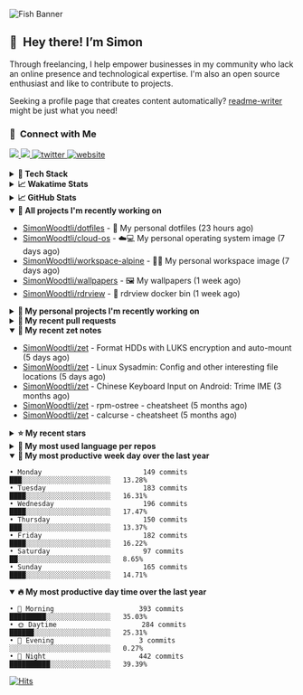 ![Fish Banner](assets/fish.webp)

## 👋 &nbsp;Hey there! I’m Simon

Through freelancing, I help empower businesses in my community who lack
an online presence and technological expertise. I'm also an open source
enthusiast and like to contribute to projects.

Seeking a profile page that creates content automatically?
[readme-writer] might be just what you need!

### 🤝 &nbsp;Connect with Me

<div align="left">
<a href="https://linkedin.com/in/simonwoodtli" target="_blank">
<img src="https://img.shields.io/badge/linkedin-1E77B5?style=for-the-badge&logo=linkedin&logoColor=white alt=linkedin" />
</a>
<a href="https://github.com/simonwoodtli" target="_blank">
<img src="https://img.shields.io/badge/github-24292E?style=for-the-badge&logo=github&logoColor=white alt=github" />
</a>
<a href="https://twitter.com/simonwoodtlidev" target="_blank">
<img src="https://img.shields.io/badge/twitter-26a7de?style=for-the-badge&logo=twitter&logoColor=white" alt="twitter"/>
</a>
<a href="https://simonwoodtli.com" target="_blank">
<img src="https://img.shields.io/badge/website-E2925F?style=for-the-badge&logo=google-chrome&logoColor=white" alt="website"/>
</a>
</div>
<br/>


<details>
  <summary><b>🧰 Tech Stack</b></summary>
  <div align="center">

  ![JavaScript](https://img.shields.io/badge/-JavaScript-333333?style=flat&logo=javascript)&nbsp;
  ![HTML](https://img.shields.io/badge/-HTML-333333?style=flat&logo=HTML5)&nbsp;
  ![CSS](https://img.shields.io/badge/-CSS-333333?style=flat&logo=CSS3&logoColor=1572B6)&nbsp;
  ![Shell](https://img.shields.io/badge/-Bash-333333?style=flat&logo=shell)&nbsp;
  ![Python](https://img.shields.io/badge/-Python-333333?style=flat&logo=python)&nbsp;
  ![Go](https://img.shields.io/badge/-Go-333333?style=flat&logo=go)&nbsp;
  ![PostgreSQL](https://img.shields.io/badge/-PostgreSQL-333333?style=flat&logo=postgresql)&nbsp;
  ![MongoDB](https://img.shields.io/badge/-MongoDB-333333?style=flat&logo=mongodb)
  ![Node.js](https://img.shields.io/badge/-Node.js-333333?style=flat&logo=node.js)&nbsp;
  ![Bootstrap](https://img.shields.io/badge/-Bootstrap-333333?style=flat&logo=bootstrap&logoColor=563D7C)&nbsp;
  ![Git](https://img.shields.io/badge/-Git-333333?style=flat&logo=git)&nbsp;
  ![GitHub Actions](https://img.shields.io/badge/-GitHub%20Actions-333333?style=flat&logo=github)&nbsp;
  ![Docker](https://img.shields.io/badge/-Docker-333333?style=flat&logo=docker)&nbsp;
  ![Markdown](https://img.shields.io/badge/-Markdown-333333?style=flat&logo=markdown)&nbsp;
  ![Vim](https://img.shields.io/badge/-Vim-333333?style=flat&logo=vim)&nbsp;
  ![Linux](https://img.shields.io/badge/-Linux-333333?style=flat&logo=linux)&nbsp;
  </div>
</details>

<details>
  <summary><b>📈 Wakatime Stats</b></summary>
  <p align="center"><a href="https://wakatime.com/@SimonWoodtli">
  <img align="center" width="400" height="300" src="https://wakatime.com/share/@SimonWoodtli/7761bcef-e104-47d9-912a-dfd6bf08868b.svg" />
  </a>
  <a href="https://wakatime.com/@SimonWoodtli">
  <img align="center" width="400" height="300" src="https://wakatime.com/share/@SimonWoodtli/341953df-6a40-47b7-8220-ace4eabe0a17.svg" />
  </a></p>

  <h4><b>💬 I've been working with the following languages over the last 7 days</b></h4>

```
• Markdown                       1 hr 22 mins                   █████████████░░░░░░░░░░░░   53.71%
• Bash                           36 mins                        ██████░░░░░░░░░░░░░░░░░░░   23.92%
• Ezhil                          17 mins                        ███░░░░░░░░░░░░░░░░░░░░░░   11.16%
• ActionScript                   10 mins                        ██░░░░░░░░░░░░░░░░░░░░░░░   7.06%
• Assembly                       2 mins                         ░░░░░░░░░░░░░░░░░░░░░░░░░   1.55%
• GDScript                       2 mins                         ░░░░░░░░░░░░░░░░░░░░░░░░░   1.41%
• Prolog                         1 min                          ░░░░░░░░░░░░░░░░░░░░░░░░░   0.66%
• INI                            0 secs                         ░░░░░░░░░░░░░░░░░░░░░░░░░   0.53%
```

  <h4>👷 I've been working on the following projects over the last 7 days</h4>

```
• Unknown Project                1 hr 6 mins                    ███████████░░░░░░░░░░░░░░   43.47%
• dotfiles                       53 mins                        █████████░░░░░░░░░░░░░░░░   35.07%
• zet                            14 mins                        ██░░░░░░░░░░░░░░░░░░░░░░░   9.15%
• Private                        13 mins                        ██░░░░░░░░░░░░░░░░░░░░░░░   9.06%
• cmd-zet                        4 mins                         █░░░░░░░░░░░░░░░░░░░░░░░░   3.08%
• vim-wakatime                   0 secs                         ░░░░░░░░░░░░░░░░░░░░░░░░░   0.16%
```

  <h4><b>🛠️ I've been working with the following editors over the last 7 days</b></h4>

```
• Vim                            2 hrs 32 mins                  █████████████████████████   99.34%
• Unknown Editor                 1 min                          ░░░░░░░░░░░░░░░░░░░░░░░░░   0.66%
```

  <h4><b>💻 I've been working with the following operating systems over the last 7 days</b></h4>

```
• Linux                          2 hrs 33 mins                  █████████████████████████   100%
```

</details>

<details>
  <summary><b>📈 GitHub Stats</b></summary>
  <div align="center"><a href="https://github.com/anuraghazra/github-readme-stats"><img
  src="https://github-readme-stats.vercel.app/api?username=simonwoodtli&show_icons=true&locale=en&theme=gruvbox"
  align="center" width="40%" height="20%"/></a>
  <a href="https://github-readme-streak-stats.herokuapp.com/"><img src="https://github-readme-streak-stats.herokuapp.com/?user=simonwoodtli&theme=gruvbox"
  align="center" width="40%" height="20%"/></a>
  </div>
</details>

<details open="">
  <summary><b>👷 All projects I'm recently working on</b></summary>

* [SimonWoodtli/dotfiles](https://github.com/SimonWoodtli/dotfiles) - 🏡 My personal dotfiles (23 hours ago)
* [SimonWoodtli/cloud-os](https://github.com/SimonWoodtli/cloud-os) - ☁️💻 My personal operating system image (7 days ago)
* [SimonWoodtli/workspace-alpine](https://github.com/SimonWoodtli/workspace-alpine) - 🤖🐳 My personal workspace image (7 days ago)
* [SimonWoodtli/wallpapers](https://github.com/SimonWoodtli/wallpapers) - 🖼️  My wallpapers (1 week ago)
* [SimonWoodtli/rdrview](https://github.com/SimonWoodtli/rdrview) - 🐋 rdrview docker bin (1 week ago)

</details>
<details>
  <summary><b>🌱 My personal projects I'm recently working on</b></summary>

* [SimonWoodtli/dotfiles](https://github.com/SimonWoodtli/dotfiles) - 🏡 My personal dotfiles (23 hours ago)
* [SimonWoodtli/cloud-os](https://github.com/SimonWoodtli/cloud-os) - ☁️💻 My personal operating system image (7 days ago)
* [SimonWoodtli/workspace-alpine](https://github.com/SimonWoodtli/workspace-alpine) - 🤖🐳 My personal workspace image (7 days ago)
* [SimonWoodtli/wallpapers](https://github.com/SimonWoodtli/wallpapers) - 🖼️  My wallpapers (1 week ago)
* [SimonWoodtli/rdrview](https://github.com/SimonWoodtli/rdrview) - 🐋 rdrview docker bin (1 week ago)

</details>
<details>
  <summary><b>🔨 My recent pull requests</b></summary>

* [feat: add wireguard-generate-keys script](https://github.com/SimonWoodtli/dotfiles-old/pull/14) on [SimonWoodtli/dotfiles-old](https://github.com/SimonWoodtli/dotfiles-old) (12 months ago)
* [feat: add video-to-gif script](https://github.com/SimonWoodtli/dotfiles-old/pull/13) on [SimonWoodtli/dotfiles-old](https://github.com/SimonWoodtli/dotfiles-old) (12 months ago)
* [feat: add spoof-mac-linux script](https://github.com/SimonWoodtli/dotfiles-old/pull/12) on [SimonWoodtli/dotfiles-old](https://github.com/SimonWoodtli/dotfiles-old) (12 months ago)
* [feat: add sp-tmux script](https://github.com/SimonWoodtli/dotfiles-old/pull/11) on [SimonWoodtli/dotfiles-old](https://github.com/SimonWoodtli/dotfiles-old) (12 months ago)
* [feat: add sp script](https://github.com/SimonWoodtli/dotfiles-old/pull/10) on [SimonWoodtli/dotfiles-old](https://github.com/SimonWoodtli/dotfiles-old) (12 months ago)

</details>
<details open="">
  <summary><b>📝 My recent zet notes</b></summary>

* [SimonWoodtli/zet](https://github.com/SimonWoodtli/zet/tree/5c90053d8e9e429e7f6f68f557c97d080eaeb3b2/20230908235916) - Format HDDs with LUKS encryption and auto-mount (5 days ago)
* [SimonWoodtli/zet](https://github.com/SimonWoodtli/zet/tree/f4e6f009cb8f8ff44e9646977125d87dd8f845f9/20230908235236) - Linux Sysadmin: Config and other interesting file locations (5 days ago)
* [SimonWoodtli/zet](https://github.com/SimonWoodtli/zet/tree/d442487a83af583abd23719912a1c1f7496cff33/20230620172505) - Chinese Keyboard Input on Android: Trime IME (3 months ago)
* [SimonWoodtli/zet](https://github.com/SimonWoodtli/zet/tree/3d9625f8bc632c595fa8b28b6f6f09026dd9eec2/20230418171555) - rpm-ostree - cheatsheet (5 months ago)
* [SimonWoodtli/zet](https://github.com/SimonWoodtli/zet/tree/ac39e3c3413746ceaca835b27435b1307b8ece5a/20230405141750) - calcurse - cheatsheet (5 months ago)

</details>
<details>
  <summary><b>⭐ My recent stars</b></summary>

* [rustdesk/rustdesk](https://github.com/rustdesk/rustdesk) - An open-source remote desktop, and alternative to TeamViewer. (5 months ago)
* [essembeh/gnome-extensions-cli](https://github.com/essembeh/gnome-extensions-cli) - Command line tool to manage your Gnome Shell extensions (5 months ago)
* [tmux/tmux](https://github.com/tmux/tmux) - tmux source code (5 months ago)
* [lm-sys/FastChat](https://github.com/lm-sys/FastChat) - An open platform for training, serving, and evaluating large language models. Release repo for Vicuna and Chatbot Arena. (6 months ago)
* [getsops/sops](https://github.com/getsops/sops) - Simple and flexible tool for managing secrets (6 months ago)

</details>
<details>
  <summary><b>💬 My most used language per repos</b></summary>

```
• Shell                          14 repos                       █████████████████░░░░░░░░   66.67%
• Dockerfile                     1 repo                         █░░░░░░░░░░░░░░░░░░░░░░░░   4.76%
• JavaScript                     1 repo                         █░░░░░░░░░░░░░░░░░░░░░░░░   4.76%
• CSS                            3 repos                        ████░░░░░░░░░░░░░░░░░░░░░   14.29%
• Nix                            1 repo                         █░░░░░░░░░░░░░░░░░░░░░░░░   4.76%
• HTML                           1 repo                         █░░░░░░░░░░░░░░░░░░░░░░░░   4.76%
```

</details>
<details open="">
  <summary><b>📆 My most productive week day over the last year</b></summary>

```
• Monday                         149 commits                    ███░░░░░░░░░░░░░░░░░░░░░░   13.28%
• Tuesday                        183 commits                    ████░░░░░░░░░░░░░░░░░░░░░   16.31%
• Wednesday                      196 commits                    ████░░░░░░░░░░░░░░░░░░░░░   17.47%
• Thursday                       150 commits                    ███░░░░░░░░░░░░░░░░░░░░░░   13.37%
• Friday                         182 commits                    ████░░░░░░░░░░░░░░░░░░░░░   16.22%
• Saturday                       97 commits                     ██░░░░░░░░░░░░░░░░░░░░░░░   8.65%
• Sunday                         165 commits                    ████░░░░░░░░░░░░░░░░░░░░░   14.71%
```

</details>
<details open="">
  <summary><b>🔥 My most productive day time over the last year</b></summary>

```
• 🌅 Morning                     393 commits                    █████████░░░░░░░░░░░░░░░░   35.03%
• 🌞 Daytime                     284 commits                    ██████░░░░░░░░░░░░░░░░░░░   25.31%
• 🌇 Evening                     3 commits                      ░░░░░░░░░░░░░░░░░░░░░░░░░   0.27%
• 🌃 Night                       442 commits                    ██████████░░░░░░░░░░░░░░░   39.39%
```

</details>

[![Hits](https://hits.seeyoufarm.com/api/count/incr/badge.svg?url=https%3A%2F%2Fgithub.com%2Fsimonwoodtli&count_bg=%23689D6A&title_bg=%23282828&icon=&icon_color=%23E7E7E7&title=views+%28today+%2F+total%29&edge_flat=false)](https://hits.seeyoufarm.com)

[readme-writer]: <https://github.com/SimonWoodtli/readme-writer>

